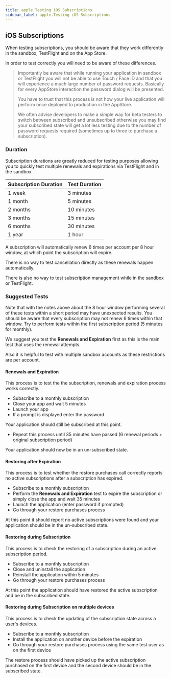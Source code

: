 ```yaml
---
title: apple.Testing iOS Subscriptions
sidebar_label: apple.Testing iOS Subscriptions
---
```


## iOS Subscriptions

When testing subscriptions, you should be aware that they work differently in the sandbox, TestFlight and on the App Store. 

In order to test correctly you will need to be aware of these differences.

>
> Importantly be aware that while running your application in sandbox or TestFlight you will not be able to use Touch / Face ID and that you will experience a much large number of password requests. Basically for every AppStore interaction the password dialog will be presented. 
>
> You have to trust that this process is not how your live application will perform once deployed to production in the AppStore.
> 
> We often advise developers to make a simple way for beta testers to switch between subscribed and unsubscribed otherwise you may find your subscribed state will get a lot less testing due to the number of password requests required (sometimes up to three to purchase a subscription).
>


### Duration

Subscription durations are greatly reduced for testing purposes allowing you to quickly test multiple renewals and expirations via TestFlight and in the sandbox.

| Subscription Duration | Test Duration |
| --- | --- |
| 1 week | 3 minutes |
| 1 month | 5 minutes |
| 2 months | 10 minutes |
| 3 months | 15 minutes |
| 6 months | 30 minutes |
| 1 year | 1 hour |


A subscription will automatically renew 6 times per account per 8 hour window, at which point the subscription will expire.

There is no way to test cancellation directly as these renewals happen automatically.

There is also no way to test subscription management while in the sandbox or TestFlight.


### Suggested Tests

Note that with the notes above about the 8 hour window performing several of these tests within a short period may have unexpected results. You should be aware that every subscription may not renew 6 times within that window. Try to perform tests within the first subscription period (5 minutes for monthly).

We suggest you test the **Renewals and Expiration** first as this is the main test that uses the renewal attempts.

Also it is helpful to test with multiple sandbox accounts as these restrictions are per account.



#### Renewals and Expiration

This process is to test the the subscription, renewals and expiration process works correctly.

- Subscribe to a monthly subscription
- Close your app and wait 5 minutes
- Launch your app
- If a prompt is displayed enter the password

Your application should still be subscribed at this point.

- Repeat this process until 35 minutes have passed (6 renewal periods + original subscription period)

Your application should now be in an un-subscribed state.


#### Restoring after Expiration

This process is to test whether the restore purchases call correctly reports no active subscriptions after a subscription has expired.

- Subscribe to a monthly subscription
- Perform the **Renewals and Expiration** test to expire the subscription or simply close the app and wait 35 minutes
- Launch the application (enter password if prompted)
- Go through your restore purchases process

At this point it should report no active subscriptions were found and your application should be in the un-subscribed state. 



#### Restoring during Subscription

This process is to check the restoring of a subscription during an active subscription period.

- Subscribe to a monthly subscription
- Close and uninstall the application
- Reinstall the application within 5 minutes
- Go through your restore purchases process

At this point the application should have restored the active subscription and be in the subscribed state.



#### Restoring during Subscription on multiple devices

This process is to check the updating of the subscription state across a user's devices.

- Subscribe to a monthly subscription
- Install the application on another device before the expiration
- Go through your restore purchases process using the same test user as on the first device

The restore process should have picked up the active subscription purchased on the first device and the second device should be in the subscribed state. 





